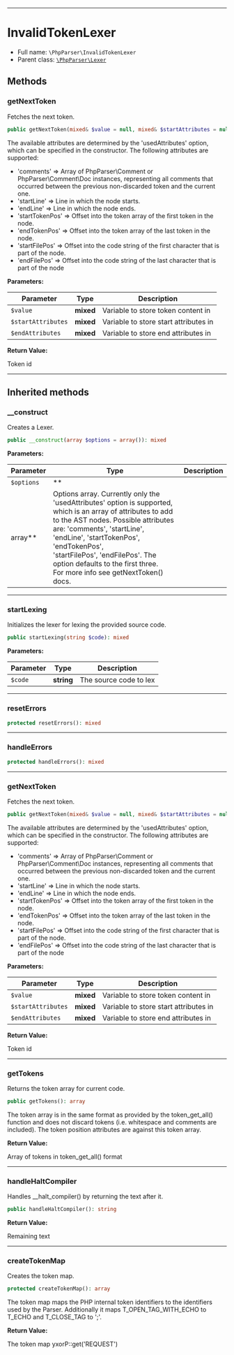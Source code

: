 ***

# InvalidTokenLexer

* Full name: `\PhpParser\InvalidTokenLexer`
* Parent class: [`\PhpParser\Lexer`](./Lexer.md)

## Methods

### getNextToken

Fetches the next token.

```php
public getNextToken(mixed& $value = null, mixed& $startAttributes = null, mixed& $endAttributes = null): int
```

The available attributes are determined by the 'usedAttributes' option, which can be specified in the constructor. The
following attributes are supported:

* 'comments' => Array of PhpParser\Comment or PhpParser\Comment\Doc instances, representing all comments that occurred
  between the previous non-discarded token and the current one.
* 'startLine' => Line in which the node starts.
* 'endLine' => Line in which the node ends.
* 'startTokenPos' => Offset into the token array of the first token in the node.
* 'endTokenPos' => Offset into the token array of the last token in the node.
* 'startFilePos' => Offset into the code string of the first character that is part of the node.
* 'endFilePos' => Offset into the code string of the last character that is part of the node

**Parameters:**

| Parameter | Type | Description |
|-----------|------|-------------|
| `$value` | **mixed** | Variable to store token content in |
| `$startAttributes` | **mixed** | Variable to store start attributes in |
| `$endAttributes` | **mixed** | Variable to store end attributes in |

**Return Value:**

Token id



***

## Inherited methods

### __construct

Creates a Lexer.

```php
public __construct(array $options = array()): mixed
```

**Parameters:**

| Parameter | Type | Description |
|-----------|------|-------------|
| `$options` | **
array** | Options array. Currently only the &#039;usedAttributes&#039; option is supported,<br />which is an array of attributes to add to the AST nodes. Possible attributes<br />are: &#039;comments&#039;, &#039;startLine&#039;, &#039;endLine&#039;, &#039;startTokenPos&#039;, &#039;endTokenPos&#039;,<br />&#039;startFilePos&#039;, &#039;endFilePos&#039;. The option defaults to the first three.<br />For more info see getNextToken() docs. |

***

### startLexing

Initializes the lexer for lexing the provided source code.

```php
public startLexing(string $code): mixed
```

**Parameters:**

| Parameter | Type | Description |
|-----------|------|-------------|
| `$code` | **string** | The source code to lex |

***

### resetErrors

```php
protected resetErrors(): mixed
```

***

### handleErrors

```php
protected handleErrors(): mixed
```

***

### getNextToken

Fetches the next token.

```php
public getNextToken(mixed& $value = null, mixed& $startAttributes = null, mixed& $endAttributes = null): int
```

The available attributes are determined by the 'usedAttributes' option, which can be specified in the constructor. The
following attributes are supported:

* 'comments' => Array of PhpParser\Comment or PhpParser\Comment\Doc instances, representing all comments that occurred
  between the previous non-discarded token and the current one.
* 'startLine' => Line in which the node starts.
* 'endLine' => Line in which the node ends.
* 'startTokenPos' => Offset into the token array of the first token in the node.
* 'endTokenPos' => Offset into the token array of the last token in the node.
* 'startFilePos' => Offset into the code string of the first character that is part of the node.
* 'endFilePos' => Offset into the code string of the last character that is part of the node

**Parameters:**

| Parameter | Type | Description |
|-----------|------|-------------|
| `$value` | **mixed** | Variable to store token content in |
| `$startAttributes` | **mixed** | Variable to store start attributes in |
| `$endAttributes` | **mixed** | Variable to store end attributes in |

**Return Value:**

Token id



***

### getTokens

Returns the token array for current code.

```php
public getTokens(): array
```

The token array is in the same format as provided by the token_get_all() function and does not discard tokens (i.e.
whitespace and comments are included). The token position attributes are against this token array.

**Return Value:**

Array of tokens in token_get_all() format



***

### handleHaltCompiler

Handles __halt_compiler() by returning the text after it.

```php
public handleHaltCompiler(): string
```

**Return Value:**

Remaining text



***

### createTokenMap

Creates the token map.

```php
protected createTokenMap(): array
```

The token map maps the PHP internal token identifiers to the identifiers used by the Parser. Additionally it maps
T_OPEN_TAG_WITH_ECHO to T_ECHO and T_CLOSE_TAG to ';'.

**Return Value:**

The token map yxorP::get('REQUEST')
